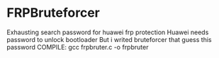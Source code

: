 # FRPBruteforcer
Exhausting search password for huawei frp protection
Huawei needs password to unlock bootloader
But i writed bruteforcer that guess this password
COMPILE:
gcc frpbruter.c -o frpbruter
